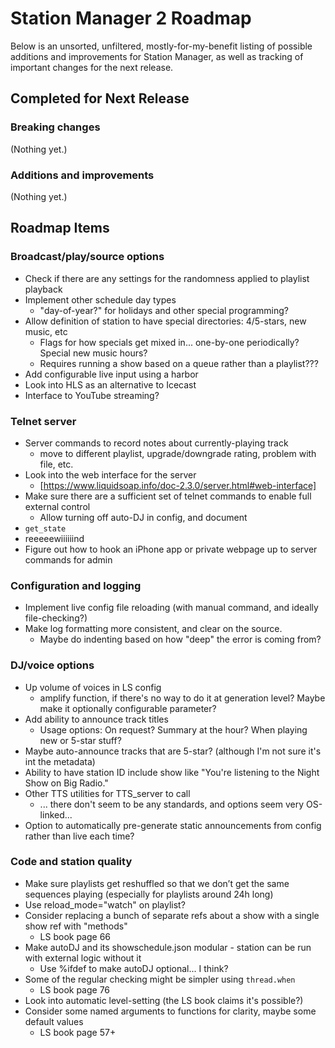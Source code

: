 # Station Manager 2 Roadmap

Below is an unsorted, unfiltered, mostly-for-my-benefit listing of possible additions and improvements for Station Manager, as well as tracking of important changes for the next release.

## Completed for Next Release

### Breaking changes
(Nothing yet.)

### Additions and improvements
(Nothing yet.)


## Roadmap Items

### Broadcast/play/source options
- Check if there are any settings for the randomness applied to playlist playback
- Implement other schedule day types
  - "day-of-year?" for holidays and other special programming?
- Allow definition of station to have special directories: 4/5-stars, new music, etc
  - Flags for how specials get mixed in... one-by-one periodically? Special new music hours?
  - Requires running a show based on a queue rather than a playlist???
- Add configurable live input using a harbor
- Look into HLS as an alternative to Icecast
- Interface to YouTube streaming?

### Telnet server
- Server commands to record notes about currently-playing track
  - move to different playlist, upgrade/downgrade rating, problem with file, etc.
- Look into the web interface for the server
  - [https://www.liquidsoap.info/doc-2.3.0/server.html#web-interface]
- Make sure there are a sufficient set of telnet commands to enable full external control
  - Allow turning off auto-DJ in config, and document
- `get_state`
- reeeeewiiiiiind
- Figure out how to hook an iPhone app or private webpage up to server commands for admin

### Configuration and logging
- Implement live config file reloading (with manual command, and ideally file-checking?)
- Make log formatting more consistent, and clear on the source.
  - Maybe do indenting based on how "deep" the error is coming from?

### DJ/voice options
- Up volume of voices in LS config
  - amplify function, if there's no way to do it at generation level? Maybe make it optionally configurable parameter?
- Add ability to announce track titles
  - Usage options: On request? Summary at the hour? When playing new or 5-star stuff?
- Maybe auto-announce tracks that are 5-star? (although I'm not sure it's int the metadata)
- Ability to have station ID include show like "You're listening to the Night Show on Big Radio."
- Other TTS utilities for TTS_server to call
  - ... there don't seem to be any standards, and options seem very OS-linked...
- Option to automatically pre-generate static announcements from config rather than live each time?

### Code and station quality
- Make sure playlists get reshuffled so that we don’t get the same sequences playing (especially for playlists around 24h long)
- Use reload_mode="watch" on playlist?
- Consider replacing a bunch of separate refs about a show with a single show ref with "methods"
  - LS book page 66
- Make autoDJ and its showschedule.json modular - station can be run with external logic without it
  - Use %ifdef to make autoDJ optional... I think?
- Some of the regular checking might be simpler using `thread.when`
  - LS book page 76
- Look into automatic level-setting (the LS book claims it's possible?)
- Consider some named arguments to functions for clarity, maybe some default values
  - LS book page 57+

